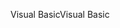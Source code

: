 <span data-ttu-id="2f582-101">Visual Basic</span><span class="sxs-lookup"><span data-stu-id="2f582-101">Visual Basic</span></span>
